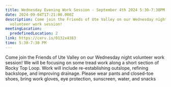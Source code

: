 ```yaml
---
title: Wednesday Evening Work Session - September 4th 2024 5:30-7:30PM
date: 2024-09-04T17:21:00.000Z
description: Come join the Friends of Ute Valley on our Wednesday night
  volunteer work session!
meetingLocation:
  predefinedLocation: 2
link: https://cerv.is/0132x4383
time: 5:30-7:30 PM
---
```

Come join the Friends of Ute Valley on our Wednesday night volunteer work session! We will be focusing on some tread work along a short section of Rocky Top Loop. Work will include re-establishing outslope, refining backslope, and improving drainage. Please wear pants and closed-toe shoes, bring work gloves, eye protection, sunscreen, water, and snacks
